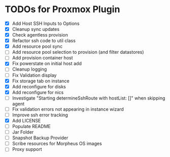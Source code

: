 # TODOs for Proxmox Plugin

- [X] Add Host SSH Inputs to Options
- [X] Cleanup sync updates
- [X] Check agentless provision
- [X] Refactor ssh code to util class
- [X] Add resource pool sync
- [ ] Add resource pool selection to provision (and filter datastores)
- [ ] Add provision container host
- [X] Fix powerstate on initial host add
- [ ] Cleanup logging
- [ ] Fix Validation display
- [X] Fix storage tab on instance 
- [X] Add reconfigure for disks
- [X] Add reconfigure for nics
- [ ] Investigate "Starting determineSshRoute with hostList: []" when skipping agent
- [ ] Fix validation errors not appearing in instance wizard
- [ ] Improve ssh error tracking
- [X] Add LICENSE
- [ ] Populate README
- [ ] Jar Folder
- [ ] Snapshot Backup Provider
- [ ] Scribe resources for Morpheus OS images
- [ ] Proxy support